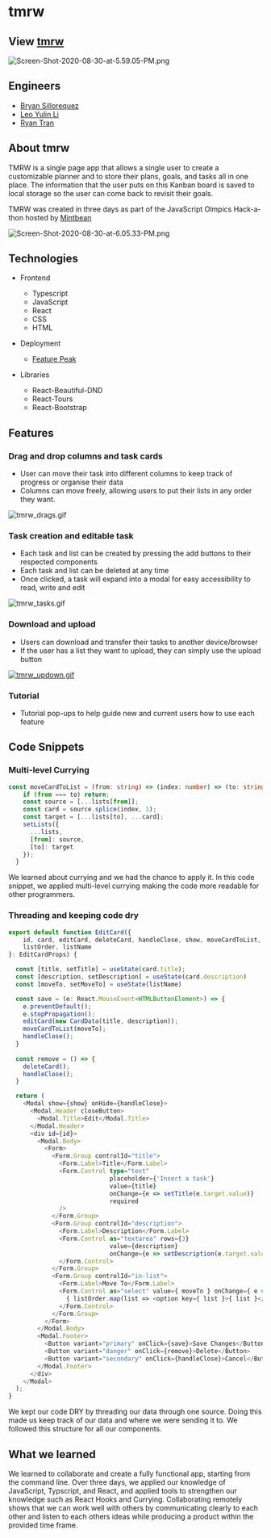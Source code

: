 # tmrw

## View [tmrw](https://mintkanban.github.io/MintKanban/)
![Screen-Shot-2020-08-30-at-5.59.05-PM.png](https://s8.gifyu.com/images/Screen-Shot-2020-08-30-at-5.59.05-PM.png)


## Engineers
- [Bryan Sillorequez](http://www.linkedin.com/in/bsillo)
- [Leo Yulin Li](https://www.linkedin.com/in/leoyulinli/)
- [Ryan Tran](https://www.linkedin.com/in/rdtran/)


## About tmrw

TMRW is a single page app that allows a single user to create a customizable planner
and to store their plans, goals, and tasks all in one place.  The information that 
the user puts on this Kanban board is saved to local storage so the user can come 
back to revisit their goals.

TMRW was created in three days as part of the JavaScript Olmpics Hack-a-thon 
hosted by [Mintbean](https://www.mintbean.io/)

![Screen-Shot-2020-08-30-at-6.05.33-PM.png](https://s8.gifyu.com/images/Screen-Shot-2020-08-30-at-6.05.33-PM.png)

## Technologies

- Frontend
  - Typescript
  - JavaScript
  - React
  - CSS
  - HTML

- Deployment
  - [Feature Peak](https://www.featurepeek.com)

- Libraries
  - React-Beautiful-DND
  - React-Tours
  - React-Bootstrap
  
## Features

### Drag and drop columns and task cards
  - User can move their task into different columns to keep track of progress or organise their data
  - Columns can move freely, allowing users to put their lists in any order they want.

![tmrw_drags.gif](https://s8.gifyu.com/images/tmrw_drags.gif)

### Task creation and editable task
  - Each task and list can be created by pressing the add buttons to their respected components
  - Each task and list can be deleted at any time
  - Once clicked, a task will expand into a modal for easy accessibility to read, write and edit

![tmrw_tasks.gif](https://s8.gifyu.com/images/tmrw_tasks.gif)

### Download and upload 
  - Users can download and transfer their tasks to another device/browser
  - If the user has a list they want to upload, they can simply use the upload button

[![tmrw_updown.gif](https://s8.gifyu.com/images/tmrw_updown.gif)](https://gifyu.com/image/gkz3)

### Tutorial

  - Tutorial pop-ups to help guide new and current users how to use each feature



## Code Snippets

### Multi-level Currying

```typescript
const moveCardToList = (from: string) => (index: number) => (to: string) => {
    if (from === to) return;
    const source = [...lists[from]];
    const card = source.splice(index, 1);
    const target = [...lists[to], ...card];
    setLists({
      ...lists,
      [from]: source,
      [to]: target
    });
  }
```

We learned about currying and we had the chance to apply it.  In this code snippet,
we applied multi-level currying making the code more readable for other programmers.

### Threading and keeping code dry

```typescript
export default function EditCard({ 
    id, card, editCard, deleteCard, handleClose, show, moveCardToList,
    listOrder, listName
}: EditCardProps) {

  const [title, setTitle] = useState(card.title);
  const [description, setDescription] = useState(card.description)
  const [moveTo, setMoveTo] = useState(listName)

  const save = (e: React.MouseEvent<HTMLButtonElement>) => {
    e.preventDefault();
    e.stopPropagation();
    editCard(new CardData(title, description));
    moveCardToList(moveTo);
    handleClose();
  }
  
  const remove = () => {
    deleteCard();
    handleClose();
  }

  return (
    <Modal show={show} onHide={handleClose}>
      <Modal.Header closeButton>
        <Modal.Title>Edit</Modal.Title>
      </Modal.Header>
      <div id={id}>
        <Modal.Body>
          <Form>
            <Form.Group controlId="title">
              <Form.Label>Title</Form.Label>
              <Form.Control type="text"
                            placeholder={'Insert a task'}
                            value={title}
                            onChange={e => setTitle(e.target.value)}
                            required
              />
            </Form.Group>
            <Form.Group controlId="description">
              <Form.Label>Description</Form.Label>
              <Form.Control as="textarea" rows={3}
                            value={description}
                            onChange={e => setDescription(e.target.value)}>
              </Form.Control>
            </Form.Group>
            <Form.Group controlId="in-list">
              <Form.Label>Move To</Form.Label>
              <Form.Control as="select" value={ moveTo } onChange={ e => setMoveTo(e.target.value) }>
                { listOrder.map(list => <option key={ list }>{ list }</option>)}
              </Form.Control>
            </Form.Group>
          </Form>
        </Modal.Body>
        <Modal.Footer>
          <Button variant="primary" onClick={save}>Save Changes</Button>
          <Button variant="danger" onClick={remove}>Delete</Button>
          <Button variant="secondary" onClick={handleClose}>Cancel</Button>
        </Modal.Footer>
      </div>
    </Modal>
  );
}
```
We kept our code DRY by threading our data through one source.  Doing this made us
keep track of our data and where we were sending it to.  We followed this structure
for all our components.

## What we learned

We learned to collaborate and create a fully functional app, starting from the 
command line.  Over three days, we applied our knowledge of JavaScript, Typscript,
and React, and applied tools to strengthen our knowledge such as React Hooks and
Currying.  Collaborating remotely shows that we can work well with others by 
communicating clearly to each other and listen to each others ideas while
producing a product within the provided time frame.
